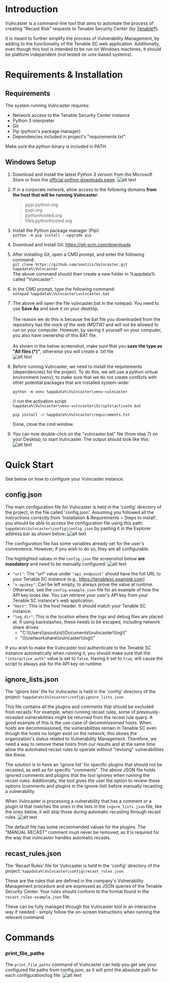 # Introduction 
Vulncaster is a command-line tool that aims to automate the process of creating "Recast Risk" requests to 
Tenable Security Center (by [Tenable®](https://www.tenable.com/products/security-center)).

It is meant to further simplify the process of Vulnerability Management, by adding to the functionality 
of the Tenable SC web application. Additionally, even though this tool is intended to be run on Windows 
machines, it should be platform independent (not tested on unix-based systems).

# Requirements & Installation
## Requirements
The system running Vulncaster requires:

- Network access to the Tenable Security Center instance
- Python 3 interpreter
- Git
- Pip (python's package manager)
- Dependencies included in project's "requirements.txt"

Make sure the python binary is included in PATH.

## Windows Setup
1. Download and install the latest Python 3 version from the Microsoft Store or from the [official python downloads page](https://www.python.org/downloads/).
![alt text](img/image.png)
2. If in a corporate network, allow access to the following domains **from the host that will be running Vulncaster**:
    > pypi.python.org<br>
    > pypi.org<br>
    > pythonhosted.org<br>
    > files.pythonhosted.org

3. Install the Python package manager (Pip):<br>`python -m pip install --upgrade pip`

4. Download and install Git: https://git-scm.com/downloads

5. After installing Git, open a CMD prompt, and enter the following command:<br>`git clone https://github.com/soutzis/Vulncaster.git %appdata%\Vulncaster`
<br>The above command should then create a new folder in %appdata% called "Vulncaster".

6. In the CMD prompt, type the following command:<br>`notepad %appdata%\Vulncaster\vulncaster.bat`

7. The above will open the file vulncaster.bat in the notepad. You need to use **Save As** and save it on your desktop.<br><br>The reason we do this is because the bat file you downloaded from the repository has the *mark of the web (MOTW)* and will not be allowed to run on your computer. However, by saving it yourself on your computer, you also have ownership of this BAT file.
<br><br>As shown in the below screenshot, make sure that you **save the type as "All files (*)"**, otherwise you will create a .txt file
<br>![alt text](img/image-1.png)

8. Before running Vulncaster, we need to install the requirements (dependencies) for the project. To do this, we will use a python virtual environment (venv), to make sure that we do not create conflicts with other potential packages that are installed system-wide:<br>

    `python -m venv %appdata%\Vulncaster\venv-vulncaster`

    // run the activation script <br>
    `%appdata%\Vulncaster\venv-vulncaster\Scripts\activate.bat`

    `pip install -r %appdata%\Vulncaster\requirements.txt`

    Done, close the cmd window.

9. You can now double-click on the "vulncaster.bat" file (from step 7) on your Desktop, to start Vulncaster. The output should look like this:<br>
![alt text](img/image-2.png)


# Quick Start
See below on how to configure your Vulncaster instance.
## config.json
The main configuration file for Vulncaster is held in the 'config' directory of the project, in the file called 'config.json'. Assuming you followed all the instructions correctly from 'Installation & Requirements > Steps to install', you should be able to access the configuration file using this path: `%appdata%\Vulncaster\config\config.json` by pasting it in the Explorer address bar as shown below:
![alt text](img/image-5.png)

The configuration file has some variables already set for the user's convenience. However, if you wish to do so, they are all configurable.

The highlighted values in the `config.json` file screenshot below **are mandatory** and need to be manually configured:
![alt text](img/image-4.png)

  - `"url"`: The "url" value under `"api_endpoint"` should have the full URL to your Tenable SC instance (e.g., https://tenablesc.example.com)
  - `"x-apikey"`: Can be left empty, to always prove the value at runtime. Otherwise, see the `config-example.json` file for an example of how the API key looks like. You can retrieve your user's API key from your Tenable SC instance's web application.
  - `"Host"`: This is the host header. It should match your Tenable SC instance.
  - `"log_dir"`: This is the location where the logs and debug files are placed at. If using backslashes, these needs to be escaped, including network share drives:
      - "C:\\\\Users\\\\psoutzis\\\\Documents\\\\vulncaster\\\\log\\\\"
      - "\\\\\\\\networkshare\\\\vulncaster\\\\log\\\\"

 If you wish to make the Vulncaster tool authenticate to the Tenable SC instance automatically when running it, you should make sure that the `"interactive_auth"` value is set to `false`. Having it set to `true`, will cause the script to always ask for the API key on runtime.

 ## ignore_lists.json
 The 'ignore lists' file for Vulncaster is held in the 'config' directory of the project: `%appdata%\Vulncaster\config\ignore_lists.json`

 This file contains all the plugins and comments that should be excluded from recasts. For example, when running recast rules, some of previously-recasted vulnerabilities might be returned from the recast rule query. A good example of this is the use-case of decommissioned hosts. When hosts are decommissioned, the vulnerabilities remain in Tenable SC even though the hosts no longer exist on the network; this skews the organization's status related to Vulnerability Management. Therefore, we need a way to remove these hosts from our results and at the same time allow the automated recast rules to operate without "reviving" vulnerabilities like these.

The solution is to have an 'ignore list' for specific plugins that should not be recasted, as well as for specific "comments". The above JSON file holds ignored comments and plugins that the tool ignores when running the recast rules. Additionally, the tool gives the user the option to review these options (comments and plugins in the ignore-list) before manually recasting a vulnerability.

When Vulncaster is processing a vulnerability that has a comment or a plugin id that matches the ones in the lists in the `ingore_lists.json` file, like the ones below, it will skip those during automatic recasting through recast rules.
![alt text](img/image-6.png)

The default file has some recommended values for the plugins. The "MANUAL RECAST" comment must never be removed, as it is required for the way that vulncaster handles automatic recasts.

## recast_rules.json
The 'Recast Rules' file for Vulncaster is held in the 'config' directory of the project: `%appdata%\Vulncaster\config\recast_rules.json`

These are the rules that are defined in the company's Vulnerability Management procedure and are expressed as JSON queries of the Tenable Security Center. Your rules should conform to the format found in the `recast_rules-example.json` file.

These can be fully managed through the Vulncaster tool in an interactive way if needed - simply follow the on-screen instructions when running the relevant command.

# Commands
### print_file_paths
The `print_file_paths` command of Vulncaster can help you get see your configured file paths from config.json, as it will print the absolute path for each configuration/log file:
![alt text](img/image-3.png)

    



